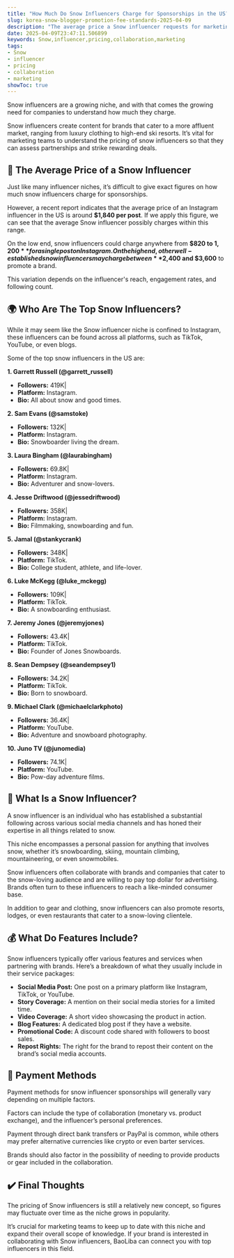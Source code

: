 ```yaml
---
title: "How Much Do Snow Influencers Charge for Sponsorships in the US?"
slug: korea-snow-blogger-promotion-fee-standards-2025-04-09
description: "The average price a Snow influencer requests for marketing collaborations in America."
date: 2025-04-09T23:47:11.506899
keywords: Snow,influencer,pricing,collaboration,marketing
tags:
- Snow
- influencer
- pricing
- collaboration
- marketing
showToc: true
---
```


Snow influencers are a growing niche, and with that comes the growing need for companies to understand how much they charge.

Snow influencers create content for brands that cater to a more affluent market, ranging from luxury clothing to high-end ski resorts. It’s vital for marketing teams to understand the pricing of snow influencers so that they can assess partnerships and strike rewarding deals. 

## 🎈 The Average Price of a Snow Influencer

Just like many influencer niches, it’s difficult to give exact figures on how much snow influencers charge for sponsorships. 

However, a recent report indicates that the average price of an Instagram influencer in the US is around **$1,840 per post**. If we apply this figure, we can see that the average Snow influencer possibly charges within this range.

On the low end, snow influencers could charge anywhere from **$820 to $1,200** for a single post on Instagram. On the high end, other well-established snow influencers may charge between **$2,400 and $3,600** to promote a brand. 

This variation depends on the influencer's reach, engagement rates, and following count. 

## 🌍 Who Are The Top Snow Influencers?

While it may seem like the Snow influencer niche is confined to Instagram, these influencers can be found across all platforms, such as TikTok, YouTube, or even blogs. 

Some of the top snow influencers in the US are:

**1. Garrett Russell (@garrett_russell)**
- **Followers:** 419K|
- **Platform:** Instagram.
- **Bio:** All about snow and good times.

**2. Sam Evans (@samstoke)**
- **Followers:** 132K|
- **Platform:** Instagram.
- **Bio:** Snowboarder living the dream.

**3. Laura Bingham (@laurabingham)**
- **Followers:** 69.8K|
- **Platform:** Instagram.
- **Bio:** Adventurer and snow-lovers.

**4. Jesse Driftwood (@jessedriftwood)**
- **Followers:** 358K|
- **Platform:** Instagram.
- **Bio:** Filmmaking, snowboarding and fun.

**5. Jamal (@stankycrank)**
- **Followers:** 348K|
- **Platform:** TikTok.
- **Bio:** College student, athlete, and life-lover.

**6. Luke McKegg (@luke_mckegg)**
- **Followers:** 109K|
- **Platform:** TikTok.
- **Bio:** A snowboarding enthusiast.

**7. Jeremy Jones (@jeremyjones)**
- **Followers:** 43.4K|
- **Platform:** TikTok.
- **Bio:** Founder of Jones Snowboards.

**8. Sean Dempsey (@seandempsey1)**
- **Followers:** 34.2K|
- **Platform:** TikTok.
- **Bio:** Born to snowboard.

**9. Michael Clark (@michaelclarkphoto)**
- **Followers:** 36.4K|
- **Platform:** YouTube.
- **Bio:** Adventure and snowboard photography.

**10. Juno TV (@junomedia)**
- **Followers:** 74.1K|
- **Platform:** YouTube.
- **Bio:** Pow-day adventure films.

## 🎢 What Is a Snow Influencer?

A snow influencer is an individual who has established a substantial following across various social media channels and has honed their expertise in all things related to snow. 

This niche encompasses a personal passion for anything that involves snow, whether it’s snowboarding, skiing, mountain climbing, mountaineering, or even snowmobiles. 

Snow influencers often collaborate with brands and companies that cater to the snow-loving audience and are willing to pay top dollar for advertising. Brands often turn to these influencers to reach a like-minded consumer base.

In addition to gear and clothing, snow influencers can also promote resorts, lodges, or even restaurants that cater to a snow-loving clientele. 

## 💰 What Do Features Include?

Snow influencers typically offer various features and services when partnering with brands. Here’s a breakdown of what they usually include in their service packages:

- **Social Media Post:** One post on a primary platform like Instagram, TikTok, or YouTube.
- **Story Coverage:** A mention on their social media stories for a limited time.
- **Video Coverage:** A short video showcasing the product in action.
- **Blog Features:** A dedicated blog post if they have a website.
- **Promotional Code:** A discount code shared with followers to boost sales.
- **Repost Rights:** The right for the brand to repost their content on the brand’s social media accounts.

## 🧊 Payment Methods

Payment methods for snow influencer sponsorships will generally vary depending on multiple factors. 

Factors can include the type of collaboration (monetary vs. product exchange), and the influencer’s personal preferences.  

Payment through direct bank transfers or PayPal is common, while others may prefer alternative currencies like crypto or even barter services. 

Brands should also factor in the possibility of needing to provide products or gear included in the collaboration.

## ✔️ Final Thoughts

The pricing of Snow influencers is still a relatively new concept, so figures may fluctuate over time as the niche grows in popularity. 

It’s crucial for marketing teams to keep up to date with this niche and expand their overall scope of knowledge. If your brand is interested in collaborating with Snow influencers, BaoLiba can connect you with top influencers in this field.